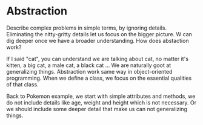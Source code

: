 # Abstraction
Describe complex problems in simple terms, by ignoring details.  
Eliminating the nitty-gritty details let us focus on the bigger picture. W can dig deeper once we have a broader understanding. How does abstaction work?  

If I said "cat", you can understand we are talking about cat, no matter it's kitten, a big cat, a male cat, a black cat ... We are naturally goot at generalizing things. Abstraction work same way in object-oriented programming. When we define a class, we focus on the essential qualities of that class. 

Back to Pokemon example, we start with simple attributes and methods, we do not include details like age, weight and height which is not necessary. Or we should include some deeper detail that make us can not generalizing things. 



